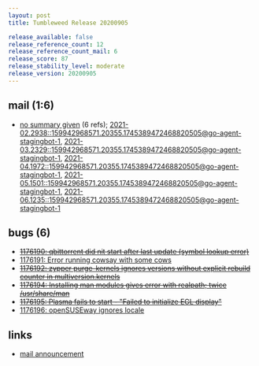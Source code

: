 ```yaml
---
layout: post
title: Tumbleweed Release 20200905

release_available: false
release_reference_count: 12
release_reference_count_mail: 6
release_score: 87
release_stability_level: moderate
release_version: 20200905
---
```


## mail (1:6)

- [no summary given](https://lists.opensuse.org/archives/list/factory@lists.opensuse.org/thread/6KSZNGCNBSLEJHEFDHILH6SUXKEQTT6Z) (6 refs); [2021-02.2938::<159942968571.20355.1745389472468820505@go-agent-stagingbot-1>](https://lists.opensuse.org/archives/list/factory@lists.opensuse.org/thread/6KSZNGCNBSLEJHEFDHILH6SUXKEQTT6Z), [2021-03.2329::<159942968571.20355.1745389472468820505@go-agent-stagingbot-1>](https://lists.opensuse.org/archives/list/factory@lists.opensuse.org/thread/6KSZNGCNBSLEJHEFDHILH6SUXKEQTT6Z), [2021-04.1972::<159942968571.20355.1745389472468820505@go-agent-stagingbot-1>](https://lists.opensuse.org/archives/list/factory@lists.opensuse.org/thread/6KSZNGCNBSLEJHEFDHILH6SUXKEQTT6Z), [2021-05.1501::<159942968571.20355.1745389472468820505@go-agent-stagingbot-1>](https://lists.opensuse.org/archives/list/factory@lists.opensuse.org/thread/6KSZNGCNBSLEJHEFDHILH6SUXKEQTT6Z), [2021-06.1235::<159942968571.20355.1745389472468820505@go-agent-stagingbot-1>](https://lists.opensuse.org/archives/list/factory@lists.opensuse.org/thread/6KSZNGCNBSLEJHEFDHILH6SUXKEQTT6Z)

## bugs (6)

<!--more-->

- ~~[1176190: qbittorrent did nit start after last update (symbol lookup error)](https://bugzilla.opensuse.org/show_bug.cgi?id=1176190)~~
- [1176191: Error running cowsay with some cows](https://bugzilla.opensuse.org/show_bug.cgi?id=1176191)
- ~~[1176192: zypper purge-kernels ignores versions without explicit rebuild counter in multiversion.kernels](https://bugzilla.opensuse.org/show_bug.cgi?id=1176192)~~
- ~~[1176194: Installing man modules gives error with realpath; twice /usr/share/man](https://bugzilla.opensuse.org/show_bug.cgi?id=1176194)~~
- ~~[1176195: Plasma fails to start - "Failed to initialize EGL display"](https://bugzilla.opensuse.org/show_bug.cgi?id=1176195)~~
- [1176196: openSUSEway ignores locale](https://bugzilla.opensuse.org/show_bug.cgi?id=1176196)



## links

- [mail announcement](https://lists.opensuse.org/archives/list/factory@lists.opensuse.org/thread/6KSZNGCNBSLEJHEFDHILH6SUXKEQTT6Z)
